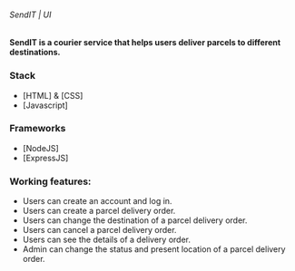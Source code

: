 ###### SendIT | UI
#### SendIT is a courier service that helps users deliver parcels to different destinations.  

### Stack
   - [HTML] & [CSS]
   - [Javascript]

### Frameworks
   - [NodeJS]
   - [ExpressJS]

### Working features:
   - Users can create an account and log in.
   - Users can create a parcel delivery order.
   - Users can change the destination of a parcel delivery order.
   - Users can cancel a parcel delivery order.
   - Users can see the details of a delivery order.
   - Admin can change the status and present location of a parcel delivery order.
